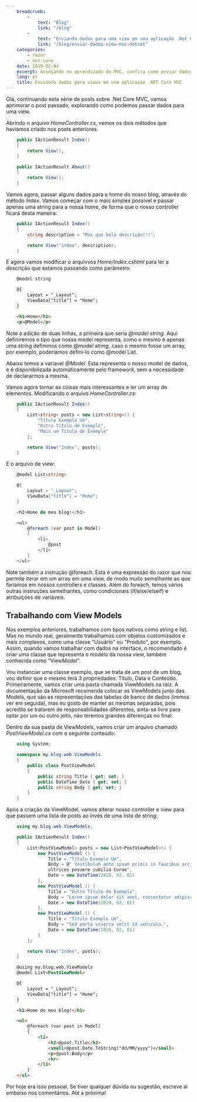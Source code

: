 ```yaml
---
    breadcrumb:
        -
            text: "Blog"
            link: "/blog"
        -
            text: "Enviando dados para uma view em uma aplicação .Net Core MVC"
            link: "/blog/enviar-dados-view-mvc-dotnet"
    categories:
        - razor
        - net-core
    date: 2019-02-04
    excerpt: Avançando no aprendizado do MVC, confira como enviar dados de controller para uma view em uma aplicação .Net Core MVC
    lang: pt
    title: Enviando dados para views em uma aplicação .NET Core MVC
---
```


Olá, continuando esta série de posts sobre .Net Core MVC, vamos aprimorar o post passado, explorando como podemos passar dados para uma view.

Abrindo o arquivo *HomeController.cs*, vemos os dois métodos que haviamos criado nos posts anteriores.

```c#
    public IActionResult Index()
    {
        return View();
    }

    public IActionResult About()
    {
        return View();
    }
```

Vamos agora, passar alguns dados para a home do nosso blog, através do método *Index*. Vamos começar com o mais simples possível e passar apenas uma string para a nossa home, de forma que o nosso controller ficará desta maneira:

```c#
    public IActionResult Index()
    {
        string description = "Mas que bela descrição!!!";

        return View("index", description);
    }
```

E agora vamos modificar o arquivvos *Home/Index.cshtml* para ler a descrição que estamos passando como parâmetro:

```html
    @model string

    @{
        Layout = "_Layout";
        ViewData["title"] = "Home";
    }

    <h1>Home</h1>
    <p>@Model</p>
```

Note a adição de duas linhas, a primeira que seria *@model string*. Aqui definiremos o tipo que nosso model representa, como o mesmo é apenas uma string definimos como *@model string*, caso o mesmo fosse um array, por exemplo, poderíamos defini-lo como @model List<string>.

Abaixo temos a varíavel *@Model*. Esta representa o nosso model de dados, e é disponibilizada automaticamente pelo framework, sem a necessidade de declararmos a mesma.

Vamos agora tornar as coisas mais interessantes e ler um array de elementos. Modificando o arquivo *HomeController.cs*:

```c#
    public IActionResult Index()
    {
        List<string> posts = new List<string>() {
            "Título Exemplo Um",
            "Outro Título de Exemplo",
            "Mais um Título de Exemplo"
        };

        return View("Index", posts);
    }
```

E o arquivo de view:

```c#
    @model List<string>

    @{
        Layout = "_Layout";
        ViewData["title"] = "Home";
    }

    <h1>Home do meu blog!</h1>

    <ul>
        @foreach (var post in Model)
        {
            <li>
                @post
            </li>
        }
    </ul>
```

Note também a instrução @foreach. Esta é uma expressão do razor que nos permite iterar em um array em uma view, de modo muito semelhante ao que faríamos em nossos controllers e classes. Além do foreach, temos vários outras instruções semelhantes, como condicionais (if/else/elseif) e atribuições de variáveis.

## Trabalhando com View Models

Nos exemplos anteriores, trabalhamos com tipos nativos como string e list. Mas no mundo real, geralmente trabalhamos com objetos customizados e mais complexos, como uma classe "Usuário" ou "Produto", por exemplo. Assim, quando vamos trabalhar com dados na interface, o recomendado é criar uma classe que representa o modelo da nossa view, também conhecida como "ViewModel".

Vou instanciar uma classe exemplo, que se trata de um post de um blog, vou definir que o mesmo terá 3 propriedades: Título, Data e Conteúdo. Primeiramente, vamos criar uma pasta chamada ViewModels na raiz. A documentação da Microsoft recomenda colocar as ViewModels junto das Models, que são as representações das tabelas de banco de dados (iremos ver em seguida), mas eu gosto de manter as mesmas separadas, pois acredito se tratarem de responsabilidades diferentes, sinta-se livre para optar por um ou outro jeito, não teremos grandes diferenças no final.

Dentro da sua pasta de ViewModels, vamos criar um arquivo chamado *PostViewModel.cs* com o seguinte conteúdo:

```c#
    using System;

    namespace my.blog.web.ViewModels
    {
        public class PostViewModel
        {
            public string Title { get; set; }
            public DateTime Date { get; set; }
            public string Body { get; set; }
        }
    }
```

Após a criação da ViewModel, vamos alterar nosso controller e view para que passem uma lista de posts ao invés de uma lista de string:

```c#
    using my.blog.web.ViewModels;
```

```c#
    public IActionResult Index()
    {
        List<PostViewModel> posts = new List<PostViewModel>() {
            new PostViewModel () {
                Title = "Título Exemplo Um",
                Body = @" Vestibulum ante ipsum primis in faucibus orci luctus et 
                ultrices posuere cubilia Curae",
                Date = new DateTime(2019, 02, 01)
            },
            new PostViewModel () {
                Title = "Outro Título de Exemplo",
                Body = "Lorem ipsum dolor sit amet, consectetur adipiscing elit.",
                Date = new DateTime(2019, 02, 01)
            },
            new PostViewModel () {
                Title = "Título Exemplo Um",
                Body = "Sed porta viverra velit id vehicula.",
                Date = new DateTime(2019, 02, 01)
            }
        };

        return View("Index", posts);
    }
```


```html
    @using my.blog.web.ViewModels
    @model List<PostViewModel>

    @{
        Layout = "_Layout";
        ViewData["title"] = "Home";
    }

    <h1>Home do meu blog!</h1>

    <ul>
        @foreach (var post in Model)
        {
            <li>
                <h2>@post.Title</h2>
                <small>@post.Date.ToString("dd/MM/yyyy")</small>
                <p>@post.Body</p>
                <hr>
            </li>
        }
    </ul>
```

Por hoje era isso pessoal. Se tiver qualquer dúvida ou sugestão, escreve ai embaixo nos comentários. Até a próxima!